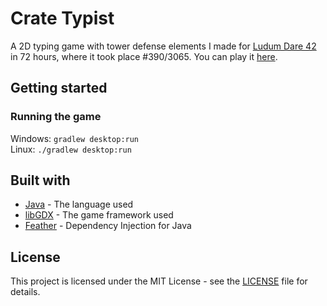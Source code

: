 # Crate Typist
A 2D typing game with tower defense elements I made for [Ludum Dare 42](https://ldjam.com/events/ludum-dare/42/crate-typist) in 72 hours, where it took place #390/3065. You can play it [here](https://luca1152.itch.io/crate-typist).

## Getting started
### Running the game
Windows: `gradlew desktop:run`  
Linux: `./gradlew desktop:run`

## Built with
- [Java](https://www.java.com/en/download/) - The language used
- [libGDX](https://libgdx.badlogicgames.com/) - The game framework used
- [Feather](https://github.com/zsoltherpai/feather) - Dependency Injection for Java

## License
This project is licensed under the MIT License - see the [LICENSE](https://github.com/Luca1152/crate-typist/blob/master/LICENSE) file for details.
